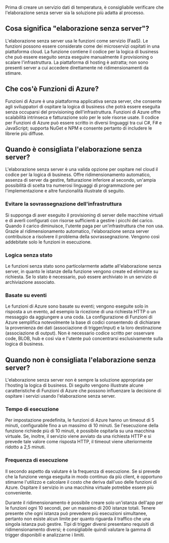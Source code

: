 Prima di creare un servizio dati di temperatura, è consigliabile verificare che l'elaborazione senza server sia la soluzione più adatta al processo. 

## <a name="what-is-serverless-compute"></a>Cosa significa "elaborazione senza server"?
L'elaborazione senza server usa le funzioni come servizio (FaaS). Le funzioni possono essere considerate come dei microservizi ospitati in una piattaforma cloud. La funzione contiene il codice per la logica di business che può essere eseguito senza eseguire manualmente il provisioning o scalare l'infrastruttura. La piattaforma di hosting è astratta; non sono presenti server a cui accedere direttamente né ridimensionamenti da stimare. 

## <a name="what-is-azure-functions"></a>Che cos'è Funzioni di Azure?
Funzioni di Azure è una piattaforma applicativa senza server, che consente agli sviluppatori di ospitare la logica di business che potrà essere eseguita senza occuparsi del provisioning dell'infrastruttura. Funzioni di Azure offre scalabilità intrinseca e fatturazione solo per le sole risorse usate. Il codice per Funzioni di Azure può essere scritto in diversi linguaggi tra cui C#, F# e JavaScript; supporta NuGet e NPM e consente pertanto di includere le librerie più diffuse. 

## <a name="when-do-you-use-serverless-compute"></a>Quando è consigliata l'elaborazione senza server?
L'elaborazione senza server è una valida opzione per ospitare nel cloud il codice per la logica di business. Offre ridimensionamento automatico, assenza di server da gestire, fatturazione inferiore al secondo, un'ampia possibilità di scelta tra numerosi linguaggi di programmazione per l'implementazione e altre funzionalità illustrate di seguito.

### <a name="avoid-overallocation-of-infrastructure"></a>Evitare la sovrassegnazione dell'infrastruttura
Si supponga di aver eseguito il provisioning di server delle macchine virtuali e di averli configurati con risorse sufficienti a gestire i picchi del carico. Quando il carico diminuisce, l'utente paga per un'infrastruttura che non usa. Grazie al ridimensionamento automatico, l'elaborazione senza server contribuisce a risolvere il problema della sovrassegnazione. Vengono così addebitate solo le funzioni in esecuzione.

### <a name="stateless-logic"></a>Logica senza stato
Le funzioni senza stato sono particolarmente adatte all'elaborazione senza server, in quanto le istanze della funzione vengono create ed eliminate su richiesta. Se lo stato è necessario, può essere archiviato in un servizio di archiviazione associato.

### <a name="event-driven"></a>Basate su eventi
Le funzioni di Azure sono basate su eventi; vengono eseguite solo in risposta a un evento, ad esempio la ricezione di una richiesta HTTP o un messaggio da aggiungere a una coda. La configurazione di Funzioni di Azure semplifica notevolmente la base di codici consentendo di dichiarare la provenienza dei dati (associazione di trigger/input) e la loro destinazione (associazione di output). Non è necessario codice scritto per osservare code, BLOB, hub e così via e l'utente può concentrarsi esclusivamente sulla logica di business.

## <a name="when-do-you-not-use-serverless-compute"></a>Quando non è consigliata l'elaborazione senza server?
L'elaborazione senza server non è sempre la soluzione appropriata per l'hosting la logica di business. Di seguito vengono illustrate alcune caratteristiche di Funzioni di Azure che possono influenzare la decisione di ospitare i servizi usando l'elaborazione senza server. 

### <a name="execution-time"></a>Tempo di esecuzione
Per impostazione predefinita, le funzioni di Azure hanno un timeout di 5 minuti, configurabile fino a un massimo di 10 minuti. Se l'esecuzione della funzione richiede più di 10 minuti, è possibile ospitarla su una macchina virtuale. Se, inoltre, il servizio viene avviato da una richiesta HTTP e si prevede tale valore come risposta HTTP, il timeout viene ulteriormente ridotto a 2,5 minuti.

### <a name="execution-frequency"></a>Frequenza di esecuzione
Il secondo aspetto da valutare è la frequenza di esecuzione. Se si prevede che la funzione venga eseguita in modo continuo da più client, è opportuno stimarne l'utilizzo e calcolare il costo che deriva dall'uso delle funzioni di Azure. Ospitare il servizio in una macchina virtuale potrebbe essere più conveniente.

Durante il ridimensionamento è possibile creare solo un'istanza dell'app per le funzioni ogni 10 secondi, per un massimo di 200 istanze totali. Tenere presente che ogni istanza può prevedere più esecuzioni simultanee, pertanto non esiste alcun limite per quanto riguarda il traffico che una singola istanza può gestire. Tipi di trigger diversi presentano requisiti di ridimensionamento diversi; è consigliabile quindi valutare la gamma di trigger disponibili e analizzarne i limiti.
